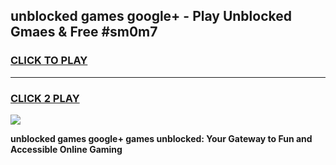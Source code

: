 
## unblocked games google+ - Play Unblocked Gmaes & Free #sm0m7
<h3>
<a href="https://premium.freeplayer.one?title=unblocked_games_google+&ref=03M">CLICK TO PLAY</a></h3>
<hr>

<h3>
<a href="https://premium.freeplayer.one?title=unblocked_games_google+&ref=03M">CLICK 2 PLAY</a>
  
</h3>

<a href="https://premium.freeplayer.one?title=unblocked_games_google+&ref=03M"><img src="https://clearcache.store/games.png"></a>


**unblocked games google+ games unblocked: Your Gateway to Fun and Accessible Online Gaming**
